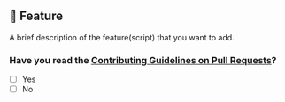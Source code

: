 ## 🚀 Feature

A brief description of the feature(script) that you want to add.

### Have you read the [Contributing Guidelines on Pull Requests](https://github.com/TesseractCoding/NeoAlgo/blob/master/CONTRIBUTING.md#reporting-new-issues)?

- [ ] Yes
- [ ] No
